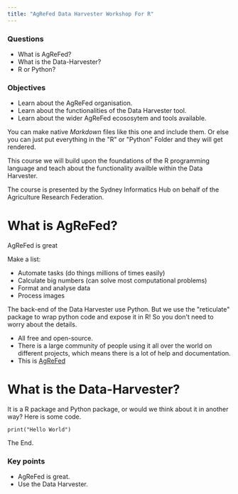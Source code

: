 ```yaml
---
title: "AgReFed Data Harvester Workshop For R"
---
```


<div class="questions">  

### Questions
- What is AgReFed?
- What is the Data-Harvester?
- R or Python?
</div>

<div class="objectives"> 

### Objectives
- Learn about the AgReFed organisation.
- Learn about the functionalities of the Data Harvester tool.
- Learn about the wider AgReFed ecososytem and tools available.
</div>

You can make native *Markdown* files like this one and include them. Or else you can just put everything in the "R" or "Python" Folder and they will get rendered.

This course we will build upon the foundations of the R programming language and teach about the functionality availble within the Data Harvester.

The course is presented by the Sydney Informatics Hub on behalf of the Agriculture Research Federation.


# What is AgReFed?

AgReFed is great

Make a list:

* Automate tasks (do things millions of times easily)
* Calculate big numbers (can solve most computational problems)
* Format and analyse data
* Process images

The back-end of the Data Harvester use Python. But we use the "reticulate" package to wrap python code and expose it in R! So you don't need to worry about the details.

* All free and open-source. 
* There is a large community of people using it all over the world on different projects, which means there is a lot of help and documentation.
* This is [AgReFed](https://www.agrefed.org.au/AgReFedPlatform)

# What is the Data-Harvester?

It is a R package and Python package, or would we think about it in another way? Here is some code.

```
print("Hello World")
```

The End.

<div class="keypoints">

### Key points
- AgReFed is great.
- Use the Data Harvester.
</div>
